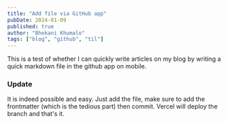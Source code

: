 ```yaml
---
title: "Add file via GitHub app"
pubDate: 2024-01-09
published: true
author: "Bhekani Khumalo"
tags: ["blog", "github", "til"]
---
```


This is a test of whether I can quickly write articles on my blog by writing a quick markdown file in the github app on mobile. 

### Update
It is indeed possible and easy. Just add the file, make sure to add the frontmatter (which is the tedious part) then commit. Vercel will deploy the branch and that's it.